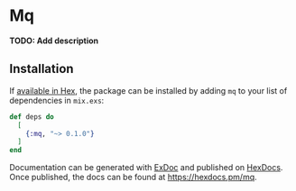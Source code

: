 # Mq

**TODO: Add description**

## Installation

If [available in Hex](https://hex.pm/docs/publish), the package can be installed
by adding `mq` to your list of dependencies in `mix.exs`:

```elixir
def deps do
  [
    {:mq, "~> 0.1.0"}
  ]
end
```

Documentation can be generated with [ExDoc](https://github.com/elixir-lang/ex_doc)
and published on [HexDocs](https://hexdocs.pm). Once published, the docs can
be found at <https://hexdocs.pm/mq>.

